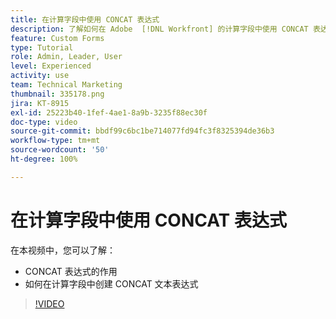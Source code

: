 ```yaml
---
title: 在计算字段中使用 CONCAT 表达式
description: 了解如何在 Adobe  [!DNL Workfront] 的计算字段中使用 CONCAT 表达式。
feature: Custom Forms
type: Tutorial
role: Admin, Leader, User
level: Experienced
activity: use
team: Technical Marketing
thumbnail: 335178.png
jira: KT-8915
exl-id: 25223b40-1fef-4ae1-8a9b-3235f88ec30f
doc-type: video
source-git-commit: bbdf99c6bc1be714077fd94fc3f8325394de36b3
workflow-type: tm+mt
source-wordcount: '50'
ht-degree: 100%

---
```


# 在计算字段中使用 CONCAT 表达式

在本视频中，您可以了解：

* CONCAT 表达式的作用
* 如何在计算字段中创建 CONCAT 文本表达式

>[!VIDEO](https://video.tv.adobe.com/v/335178/?quality=12&learn=on&enablevpops=1)
